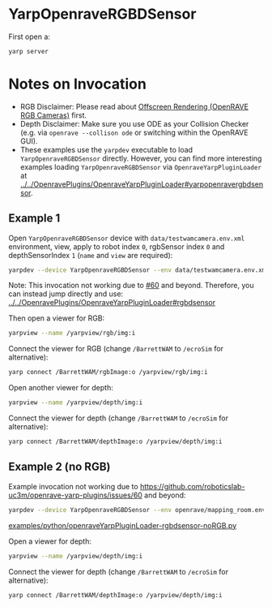 # YarpOpenraveRGBDSensor

First open a:
```bash
yarp server
```

# Notes on Invocation
- RGB Disclaimer: Please read about [Offscreen Rendering (OpenRAVE RGB Cameras)](http://robots.uc3m.es/gitbook-installation-guides/install-openrave.html#offscreen-rendering-openrave-rgb-cameras) first.
- Depth Disclaimer: Make sure you use ODE as your Collision Checker (e.g. via `openrave --collison ode` or switching within the OpenRAVE GUI).
- These examples use the `yarpdev` executable to load `YarpOpenraveRGBDSensor` directly. However, you can find more interesting examples loading `YarpOpenraveRGBDSensor` via `OpenraveYarpPluginLoader` at [../../OpenravePlugins/OpenraveYarpPluginLoader#yarpopenravergbdsensor](../../OpenravePlugins/OpenraveYarpPluginLoader#yarpopenravergbdsensor).

## Example 1
Open `YarpOpenraveRGBDSensor` device with `data/testwamcamera.env.xml` environment, view, apply to robot index `0`, rgbSensor index `0` and depthSensorIndex `1` (`name` and `view` are required):

```bash
yarpdev --device YarpOpenraveRGBDSensor --env data/testwamcamera.env.xml --robotIndex 0 --rgbSensorIndex 0 --depthSensorIndex 1 --view --name /BarrettWAM/camera --collision ode
```

Note: This invocation not working due to [#60](https://github.com/roboticslab-uc3m/openrave-yarp-plugins/issues/60) and beyond. Therefore, you can instead jump directly and use: [../../OpenravePlugins/OpenraveYarpPluginLoader#rgbdsensor](../../OpenravePlugins/OpenraveYarpPluginLoader#yarpopenravergbdsensor)
   
Then open a viewer for RGB:
```bash
yarpview --name /yarpview/rgb/img:i
```

Connect the viewer for RGB (change `/BarrettWAM` to `/ecroSim` for alternative):
```bash
yarp connect /BarrettWAM/rgbImage:o /yarpview/rgb/img:i
```

Open another viewer for depth:
```bash
yarpview --name /yarpview/depth/img:i
```

Connect the viewer for depth (change `/BarrettWAM` to `/ecroSim` for alternative):
```bash
yarp connect /BarrettWAM/depthImage:o /yarpview/depth/img:i
```

## Example 2 (no RGB)

Example invocation not working due to https://github.com/roboticslab-uc3m/openrave-yarp-plugins/issues/60 and beyond:
```bash
yarpdev --device YarpOpenraveRGBDSensor --env openrave/mapping_room.env.xml --robotIndex 0 --depthSensorIndex 0 --view --name /robot --collision ode
```

[examples/python/openraveYarpPluginLoader-rgbdsensor-noRGB.py](../../../examples/python/openraveYarpPluginLoader-rgbdsensor-noRGB.py)

Open a viewer for depth:
```bash
yarpview --name /yarpview/depth/img:i
```

Connect the viewer for depth (change `/BarrettWAM` to `/ecroSim` for alternative):
```bash
yarp connect /BarrettWAM/depthImage:o /yarpview/depth/img:i
```
